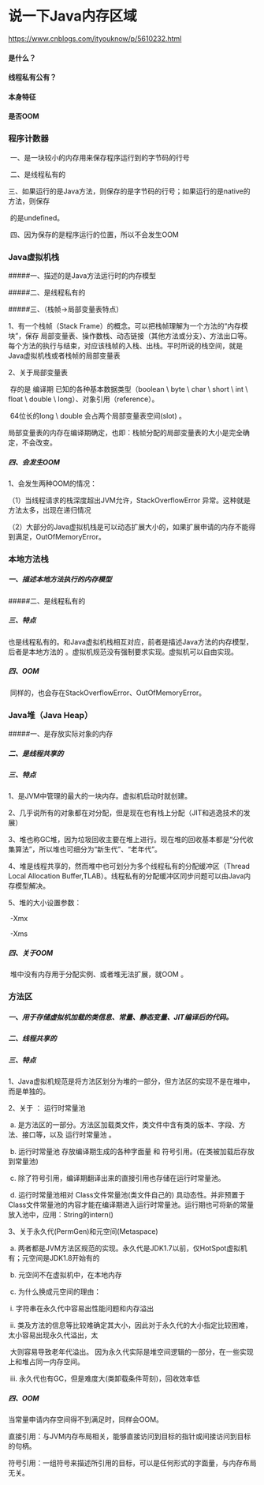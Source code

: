 # 说一下Java内存区域

https://www.cnblogs.com/ityouknow/p/5610232.html

#### 		是什么？	

#### 	线程私有公有？

#### 		本身特征

#### 	是否OOM




### 程序计数器

​	一、是一块较小的内存用来保存程序运行到的字节码的行号

​	二、是线程私有的

​	三、如果运行的是Java方法，则保存的是字节码的行号；如果运行的是native的方法，则保存	

​		的是undefined。 

​	四、因为保存的是程序运行的位置，所以不会发生OOM



### Java虚拟机栈

#####一、描述的是Java方法运行时的内存模型

#####二、是线程私有的

#####三、（栈帧→局部变量表特点）

1、有一个栈帧（Stack Frame）的概念。可以把栈帧理解为一个方法的“内存模块”，保存			局部变量表、操作数栈、动态链接（其他方法或分支）、方法出口等。每个方法的执行与结束，对应该栈帧的入栈、出栈。平时所说的栈空间，就是Java虚拟机栈或者栈帧的局部变量表				

2、关于局部变量表

​	存的是 编译期 已知的各种基本数据类型（boolean \ byte \ char \ short \ int \ float \ double \ long）、对象引用（reference）。

​	64位长的long \ double 会占两个局部变量表空间(slot) 。

​	局部变量表的内存在编译期确定，也即：栈帧分配的局部变量表的大小是完全确定，不会改变。

##### 四、会发生OOM

1、会发生两种OOM的情况：

（1）当线程请求的栈深度超出JVM允许，StackOverflowError 异常。这种就是方法太多，出现在递归情况

（2）大部分的Java虚拟机栈是可以动态扩展大小的，如果扩展申请的内存不能得到满足，OutOfMemoryError。				



### 本地方法栈

##### 一、描述本地方法执行的内存模型

#####二、是线程私有的

##### 三、特点 

​	也是线程私有的。和Java虚拟机栈相互对应，前者是描述Java方法的内存模型，后者是本地方法的	。虚拟机规范没有强制要求实现。虚拟机可以自由实现。

##### 四、OOM

​	同样的，也会存在StackOverflowError、OutOfMemoryError。



### Java堆（Java Heap）

#####一、是存放实际对象的内存

##### 二、是线程共享的

##### 三、特点

1、是JVM中管理的最大的一块内存。虚拟机启动时就创建。

2、几乎说所有的对象都在对分配，但是现在也有栈上分配（JIT和逃逸技术的发展）

3、堆也称GC堆，因为垃圾回收主要在堆上进行。现在堆的回收基本都是“分代收集算法”，所以堆也可细分为“新生代”、“老年代”。

4、堆是线程共享的，然而堆中也可划分为多个线程私有的分配缓冲区（Thread Local Allocation Buffer,TLAB）。线程私有的分配缓冲区同步问题可以由Java内存模型解决。

5、堆的大小设置参数：

​	-Xmx 

​	-Xms

##### 四、关于OOM

​	堆中没有内存用于分配实例、或者堆无法扩展，就OOM 。







### 方法区

##### 一、用于存储虚拟机加载的类信息、常量、静态变量、JIT编译后的代码。

##### 二、线程共享的

##### 三、特点

1、Java虚拟机规范是将方法区划分为堆的一部分，但方法区的实现不是在堆中，而是单独的。

2、关于 ： 运行时常量池

​	a. 是方法区的一部分。方法区加载类文件，类文件中含有类的版本、字段、方法、接口等，以及 运行时常量池 。 

​	b. 运行时常量池 存放编译期生成的各种字面量 和 符号引用。(在类被加载后存放到常量池)

​	c. 除了符号引用，编译期翻译出来的直接引用也存储在运行时常量池。

​	d. 运行时常量池相对 Class文件常量池(类文件自己的) 具动态性。并非预置于Class文件常量池的内容才能在编译期进入运行时常量池。运行期也可将新的常量放入池中，应用：String的intern()

3、关于永久代(PermGen)和元空间(Metaspace)

​	a. 两者都是JVM方法区规范的实现。永久代是JDK1.7以前，仅HotSpot虚拟机有；元空间是JDK1.8开始有的

​	b. 元空间不在虚拟机中，在本地内存

​	c. 为什么换成元空间的理由：

​		i. 字符串在永久代中容易出性能问题和内存溢出

​		ii. 类及方法的信息等比较难确定其大小，因此对于永久代的大小指定比较困难，太小容易出现永久代溢出，太		

​		    大则容易导致老年代溢出。 因为永久代实际是堆空间逻辑的一部分，在一些实现上和堆占同一内存空间。

​		iii. 永久代也有GC，但是难度大(类卸载条件苛刻)，回收效率低



##### 四、OOM

当常量申请内存空间得不到满足时，同样会OOM。



直接引用：与JVM内存布局相关，能够直接访问到目标的指针或间接访问到目标的句柄。

符号引用：一组符号来描述所引用的目标，可以是任何形式的字面量，与内存布局无关。















